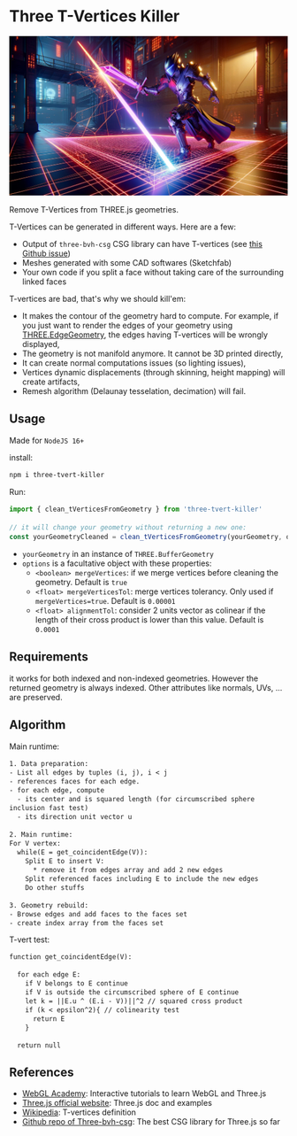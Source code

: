 # Three T-Vertices Killer


<p align="center">
  <img src='/TVerticesKiller.webp' />
</p>

Remove T-Vertices from THREE.js geometries.

T-Vertices can be generated in different ways. Here are a few:

* Output of `three-bvh-csg` CSG library can have T-vertices (see [this Github issue](https://github.com/gkjohnson/three-bvh-csg/issues/202))
* Meshes generated with some CAD softwares (Sketchfab)
* Your own code if you split a face without taking care of the surrounding linked faces


T-vertices are bad, that's why we should kill'em:

* It makes the contour of the geometry hard to compute. For example, if you just want to render the edges of your geometry using [THREE.EdgeGeometry](https://threejs.org/docs/#api/en/geometries/EdgesGeometry), the edges having T-vertices will be wrongly displayed,
* The geometry is not manifold anymore. It cannot be 3D printed directly,
* It can create normal computations issues (so lighting issues),
* Vertices dynamic displacements (through skinning, height mapping) will create artifacts,
* Remesh algorithm (Delaunay tesselation, decimation) will fail.


## Usage

Made for `NodeJS 16+`

install:

```bash
npm i three-tvert-killer
```

Run:

```javascript
import { clean_tVerticesFromGeometry } from 'three-tvert-killer'

// it will change your geometry without returning a new one:
const yourGeometryCleaned = clean_tVerticesFromGeometry(yourGeometry, options)
```

* `yourGeometry` in an instance of `THREE.BufferGeometry`
* `options` is a facultative object with these properties:
  * `<boolean> mergeVertices`: if we merge vertices before cleaning the geometry. Default is `true`
  * `<float> mergeVerticesTol`: merge vertices tolerancy. Only used if `mergeVertices=true`. Default is `0.00001`
  * `<float> alignmentTol`: consider 2 units vector as colinear if the length of their cross product is lower than this value. Default is `0.0001`


## Requirements

it works for both indexed and non-indexed geometries. However the returned geometry is always indexed.
Other attributes like normals, UVs, ... are preserved.


## Algorithm


Main runtime:

```
1. Data preparation:
- List all edges by tuples (i, j), i < j
- references faces for each edge. 
- for each edge, compute
  - its center and is squared length (for circumscribed sphere inclusion fast test)
  - its direction unit vector u

2. Main runtime:
For V vertex:
  while(E = get_coincidentEdge(V)):
    Split E to insert V:
      * remove it from edges array and add 2 new edges
    Split referenced faces including E to include the new edges
    Do other stuffs

3. Geometry rebuild:
- Browse edges and add faces to the faces set
- create index array from the faces set
```

T-vert test:

```
function get_coincidentEdge(V):
  
  for each edge E:
    if V belongs to E continue
    if V is outside the circumscribed sphere of E continue
    let k = ||E.u ^ (E.i - V))||^2 // squared cross product
    if (k < epsilon^2){ // colinearity test
      return E
    }

  return null
```


## References

* [WebGL Academy](http://webglacademy.com): Interactive tutorials to learn WebGL and Three.js
* [Three.js official website](https:/threejs.org): Three.js doc and examples
* [Wikipedia](https://en.wikipedia.org/wiki/T-vertices): T-vertices definition
* [Github repo of Three-bvh-csg](https://github.com/gkjohnson/three-bvh-csg): The best CSG library for Three.js so far
